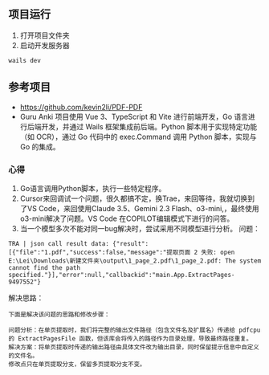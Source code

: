 
## 项目运行
1. 打开项目文件夹
2. 启动开发服务器
```
wails dev
```

## 参考项目
- https://github.com/kevin2li/PDF-PDF 
- Guru Anki 项目使用 Vue 3、TypeScript 和 Vite 进行前端开发，Go 语言进行后端开发，并通过 Wails 框架集成前后端。Python 脚本用于实现特定功能（如 OCR），通过 Go 代码中的 exec.Command 调用 Python 脚本，实现与 Go 的集成。

### 心得
1. Go语言调用Python脚本，执行一些特定程序。
2. Cursor来回调试一个问题，很久都搞不定，换Trae，来回等待，我就切换到了VS Code，来回使用Claude 3.5、Gemini 2.3 Flash、o3-mini,，最终使用o3-mini解决了问题。VS Code 在COPILOT编辑模式下进行的问答。
3. 当一个模型多次不能对同一bug解决时，尝试采用不同模型进行分析。
问题：
```
TRA | json call result data: {"result":[{"file":"1.pdf","success":false,"message":"提取页面 2 失败: open E:\Lei\Downloads\新建文件夹\output\1_page_2.pdf\1_page_2.pdf: The system cannot find the path specified."}],"error":null,"callbackid":"main.App.ExtractPages-9497552"}
```
解决思路：
```
下面是解决该问题的思路和修改步骤：

问题分析：在单页提取时，我们将完整的输出文件路径（包含文件名及扩展名）传递给 pdfcpu 的 ExtractPagesFile 函数，但该库会将传入的路径作为目录处理，导致最终路径重复。
解决方案：将单页提取时传递的输出路径由具体文件改为输出目录，同时保留提示信息中自定义的文件名。
修改点只在单页提取分支，保留多页提取分支不变。
```